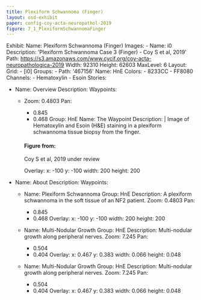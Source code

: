 ```yaml
---
title: Plexiform Schwannoma (Finger)
layout: osd-exhibit
paper: config-coy-acta-neuropathol-2019
figure: 7_1_PlexiformSchwannomaFinger
---
```

Exhibit:
  Name: Plexiform Schwannoma (Finger)
  Images:
    - Name: i0
      Description: 'Plexiform Schwannoma Case 3 (Finger) - Coy S et al, 2019'
      Path: https://s3.amazonaws.com/www.cycif.org/coy-acta-neuropathologica-2019
      Width: 92310
      Height: 62603
      MaxLevel: 6
  Layout:
    Grid:
      - [i0]
  Groups:
    - Path: '467156'
      Name: HnE
      Colors:
        - 8233CC 
        - FF8080
      Channels:
        - Hematoxylin
        - Esoin
  Stories:
  - Name: Overview
    Description: 
    Waypoints:
    - Zoom: 0.4803
      Pan:
        - 0.845
        - 0.468
      Group: HnE
      Name: The Waypoint
      Description: |
        Image of Hematoxylin and Esoin (H&E) staining in a plexiform schwannoma tissue biopsy from the finger.

        #### Figure from:

        Coy S et al, 2019 under review 

      Overlay:
        x: -100
        y: -100
        width: 200
        height: 200

  - Name: About
    Description: 
    Waypoints:
    - Name: Plexiform Schwannoma
      Group: HnE
      Description: A plexiform schwannoma in the soft tissue of an NF2 patient.
      Zoom: 0.4803
      Pan:
        - 0.845
        - 0.468
      Overlay:
        x: -100
        y: -100
        width: 200
        height: 200


    - Name: Multi-Nodular Growth
      Group: HnE
      Description: Multi-nodular growth along peripheral nerves.
      Zoom: 7.245
      Pan:
        - 0.504
        - 0.404
      Overlay:
        x: 0.467
        y: 0.383
        width: 0.066
        height: 0.048

    - Name: Multi-Nodular Growth
      Group: HnE
      Description: Multi-nodular growth along peripheral nerves.
      Zoom: 7.245
      Pan:
        - 0.504
        - 0.404
      Overlay:
        x: 0.467
        y: 0.383
        width: 0.066
        height: 0.048

